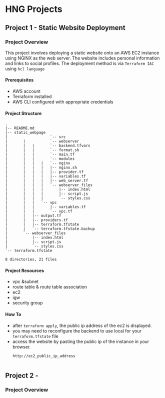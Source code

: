 # HNG Projects

## Project 1 - Static Website Deployment

### Project Overview

This project involves deploying a static website onto an AWS EC2 instance using NGINX as the web server. The website includes personal information and links to social profiles. The deployment method is via `Terraform IAC` using `hcl language`

#### Prerequisites

- AWS account
- Terraform installed
- AWS CLI configured with appropriate credentials

#### Project Structure
```plaintext
.
|-- README.md
|-- static_webpage
|                   `-- src
|       |           `-- webserver
|       |   |       `-- backend.tfvars
|       |   |       `-- format.sh
|       |   |       `-- main.tf
|       |   |       `-- modules
|       |   |   |   `-- nginx
|       |   |   |   |-- nginx.sh
|       |   |   |   |-- provider.tf
|       |   |   |   |-- variables.tf
|       |   |   |   |-- web_server.tf
|       |   |   |   `-- webserver_files
|       |   |   |       |-- index.html
|       |   |   |       |-- script.js
|       |   |   |       `-- styles.css
|       |   |   `-- vpc
|       |   |       |-- variables.tf
|       |   |       `-- vpc.tf
|       |   |-- output.tf
|       |   |-- providers.tf
|       |   |-- terraform.tfstate
|       |   `-- terraform.tfstate.backup
|       `-- webserver_files
|           |-- index.html
|           |-- script.js
|           `-- styles.css
`-- terraform.tfstate

8 directories, 21 files

```

#### Project Resources
- vpc &subnet
- route table & route table association
- ec2
- igw
- security group

#### How To
- after `terraform apply`, the public ip address of the ec2 is displayed.
- you may need to reconfigure the backend to use local for your `terraform.tfstate` file
- access the website by pasting the public ip of the instance in your browser.
  ```
  http://ec2_public_ip_address


## Project 2 - 

### Project Overview